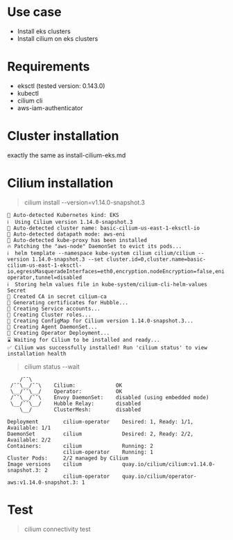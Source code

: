 # Use case

* Install eks clusters
* Install cilium on eks clusters

# Requirements

* eksctl (tested version: 0.143.0)
* kubectl
* cilium cli
* aws-iam-authenticator

# Cluster installation

exactly the same as install-cilium-eks.md

# Cilium installation

> cilium install --version=v1.14.0-snapshot.3
```
🔮 Auto-detected Kubernetes kind: EKS
ℹ️  Using Cilium version 1.14.0-snapshot.3
🔮 Auto-detected cluster name: basic-cilium-us-east-1-eksctl-io
🔮 Auto-detected datapath mode: aws-eni
🔮 Auto-detected kube-proxy has been installed
🔥 Patching the "aws-node" DaemonSet to evict its pods...
ℹ️  helm template --namespace kube-system cilium cilium/cilium --version 1.14.0-snapshot.3 --set cluster.id=0,cluster.name=basic-cilium-us-east-1-eksctl-io,egressMasqueradeInterfaces=eth0,encryption.nodeEncryption=false,eni.enabled=true,ipam.mode=eni,kubeProxyReplacement=disabled,operator.replicas=1,serviceAccounts.cilium.name=cilium,serviceAccounts.operator.name=cilium-operator,tunnel=disabled
ℹ️  Storing helm values file in kube-system/cilium-cli-helm-values Secret
🔑 Created CA in secret cilium-ca
🔑 Generating certificates for Hubble...
🚀 Creating Service accounts...
🚀 Creating Cluster roles...
🚀 Creating ConfigMap for Cilium version 1.14.0-snapshot.3...
🚀 Creating Agent DaemonSet...
🚀 Creating Operator Deployment...
⌛ Waiting for Cilium to be installed and ready...
✅ Cilium was successfully installed! Run 'cilium status' to view installation health
```

> cilium status --wait

```
    /¯¯\
 /¯¯\__/¯¯\    Cilium:             OK
 \__/¯¯\__/    Operator:           OK
 /¯¯\__/¯¯\    Envoy DaemonSet:    disabled (using embedded mode)
 \__/¯¯\__/    Hubble Relay:       disabled
    \__/       ClusterMesh:        disabled

Deployment        cilium-operator    Desired: 1, Ready: 1/1, Available: 1/1
DaemonSet         cilium             Desired: 2, Ready: 2/2, Available: 2/2
Containers:       cilium             Running: 2
                  cilium-operator    Running: 1
Cluster Pods:     2/2 managed by Cilium
Image versions    cilium             quay.io/cilium/cilium:v1.14.0-snapshot.3: 2
                  cilium-operator    quay.io/cilium/operator-aws:v1.14.0-snapshot.3: 1
```

# Test

> cilium connectivity test
